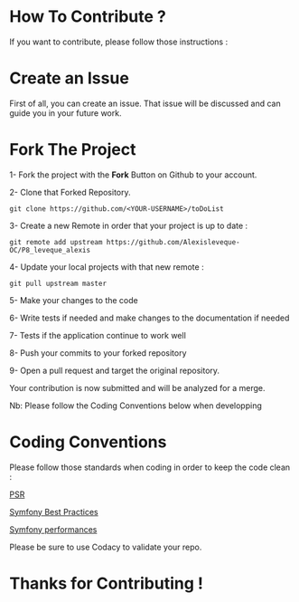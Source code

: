 How To Contribute ?
===================

If you want to contribute, please follow those instructions :

Create an Issue
===============

First of all, you can create an issue.
That issue will be discussed and can guide you in your future work.

Fork The Project
================

1- Fork the project with the __Fork__ Button on Github to your account.

2- Clone that Forked Repository.
```
git clone https://github.com/<YOUR-USERNAME>/toDoList
```

3- Create a new Remote in order that your project is up to date :
```
git remote add upstream https://github.com/Alexisleveque-OC/P8_leveque_alexis
```

4- Update your local projects with that new remote :
```
git pull upstream master
```

5- Make your changes to the code

6- Write tests if needed and make changes to the documentation if needed

7- Tests if the application continue to work well

8- Push your commits to your forked repository

9- Open a pull request and target the original repository.

Your contribution is now submitted and will be analyzed for a merge.

Nb: Please follow the Coding Conventions below when developping

Coding Conventions
==================

Please follow those standards when coding in order to keep the code clean :

[PSR](https://www.php-fig.org/psr/)

[Symfony Best Practices](https://symfony.com/doc/current/best_practices.html)

[Symfony performances](https://symfony.com/doc/current/performance.html)

Please be sure to use Codacy to validate your repo.


Thanks for Contributing !
=========================